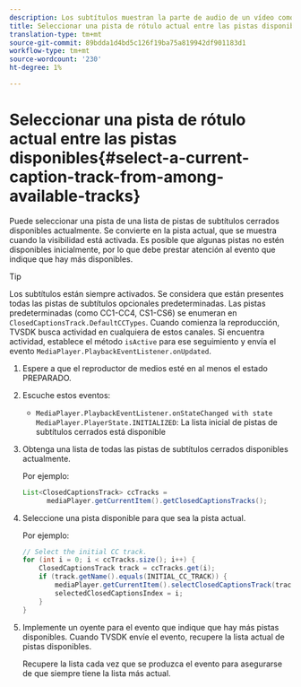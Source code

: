 ```yaml
---
description: Los subtítulos muestran la parte de audio de un vídeo como texto en la pantalla cuando el sonido es inaudible o el visor es difícil de oír.
title: Seleccionar una pista de rótulo actual entre las pistas disponibles
translation-type: tm+mt
source-git-commit: 89bdda1d4bd5c126f19ba75a819942df901183d1
workflow-type: tm+mt
source-wordcount: '230'
ht-degree: 1%

---
```



# Seleccionar una pista de rótulo actual entre las pistas disponibles{#select-a-current-caption-track-from-among-available-tracks}

Puede seleccionar una pista de una lista de pistas de subtítulos cerrados disponibles actualmente. Se convierte en la pista actual, que se muestra cuando la visibilidad está activada. Es posible que algunas pistas no estén disponibles inicialmente, por lo que debe prestar atención al evento que indique que hay más disponibles.

>[!TIP]
>
>Los subtítulos están siempre activados. Se considera que están presentes todas las pistas de subtítulos opcionales predeterminadas. Las pistas predeterminadas (como CC1-CC4, CS1-CS6) se enumeran en `ClosedCaptionsTrack.DefaultCCTypes`. Cuando comienza la reproducción, TVSDK busca actividad en cualquiera de estos canales. Si encuentra actividad, establece el método `isActive` para ese seguimiento y envía el evento `MediaPlayer.PlaybackEventListener.onUpdated`.

1. Espere a que el reproductor de medios esté en al menos el estado PREPARADO.
1. Escuche estos eventos:

   * `MediaPlayer.PlaybackEventListener.onStateChanged with state MediaPlayer.PlayerState.INITIALIZED`: La lista inicial de pistas de subtítulos cerrados está disponible

1. Obtenga una lista de todas las pistas de subtítulos cerrados disponibles actualmente.

   Por ejemplo:

   ```java
   List<ClosedCaptionsTrack> ccTracks = 
         mediaPlayer.getCurrentItem().getClosedCaptionsTracks();
   ```

1. Seleccione una pista disponible para que sea la pista actual.

   Por ejemplo:

   ```java
   // Select the initial CC track. 
   for (int i = 0; i < ccTracks.size(); i++) { 
       ClosedCaptionsTrack track = ccTracks.get(i); 
       if (track.getName().equals(INITIAL_CC_TRACK)) { 
           mediaPlayer.getCurrentItem().selectClosedCaptionsTrack(track); 
           selectedClosedCaptionsIndex = i; 
       } 
   }
   ```

1. Implemente un oyente para el evento que indique que hay más pistas disponibles. Cuando TVSDK envíe el evento, recupere la lista actual de pistas disponibles.

   Recupere la lista cada vez que se produzca el evento para asegurarse de que siempre tiene la lista más actual.
